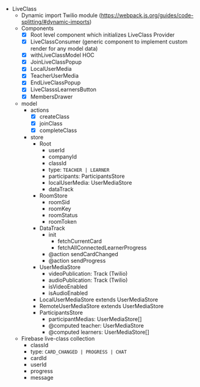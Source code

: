- LiveClass
  - Dynamic import Twilio module (https://webpack.js.org/guides/code-splitting/#dynamic-imports)
  - Components
    - [x] Root level component which initializes LiveClass Provider
    - [x] LiveClassConsumer (generic component to implement custom render for any model data)
    - [x] withLiveClassModel HOC
    - [x] JoinLiveClassPopup
    - [x] LocalUserMedia
    - [x] TeacherUserMedia
    - [x] EndLiveClassPopup
    - [x] LiveClasssLearnersButton
    - [x] MembersDrawer
  - model
    - actions
      - [x] createClass
      - [x] joinClass
      - [x] completeClass
    - store
      - Root
        - userId
        - companyId
        - classId
        - type: `TEACHER | LEARNER`
        - participants: ParticipantsStore
        - localUserMedia: UserMediaStore
        - dataTrack
      - RoomStore
        - roomSid
        - roomKey
        - roomStatus
        - roomToken
      - DataTrack
        - init
          - fetchCurrentCard
          - fetchAllConnectedLearnerProgress
        - @action sendCardChanged
        - @action sendProgress
      - UserMediaStore
        - videoPublication: Track (Twilio)
        - audioPublication: Track (Twilio)
        - isVideoEnabled
        - isAudioEnabled
      - LocalUserMediaStore extends UserMediaStore
      - RemoteUserMediaStore extends UserMediaStore
      - ParticipantsStore
        - participantMedias: UserMediaStore[]
        - @computed teacher: UserMediaStore
        - @computed learners: UserMediaStore[]
  - Firebase live-class collection
    - classId
    - type: `CARD_CHANGED | PROGRESS | CHAT`
    - cardId
    - userId
    - progress
    - message
